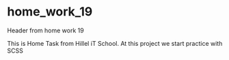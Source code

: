# home_work_19
Header from home work 19

This is Home Task from Hillel iT School. At this project we start practice with SCSS

